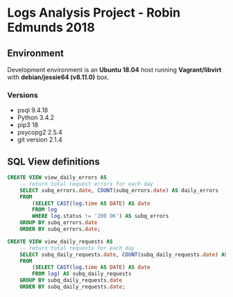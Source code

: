 # Logs Analysis Project - Robin Edmunds 2018

## Environment

Development environment is an __Ubuntu 18.04__ host running __Vagrant/libvirt__ with
__debian/jessie64 (v8.11.0)__ box.

### Versions
- psql 9.4.18
- Python 3.4.2
- pip3 18
- psycopg2 2.5.4
- git version 2.1.4

## SQL View definitions
```sql
CREATE VIEW view_daily_errors AS
    -- return total request errors for each day
    SELECT subq_errors.date, COUNT(subq_errors.date) AS daily_errors
    FROM
        (SELECT CAST(log.time AS DATE) AS date
        FROM log
        WHERE log.status != '200 OK') AS subq_errors
    GROUP BY subq_errors.date
    ORDER BY subq_errors.date;

CREATE VIEW view_daily_requests AS
    -- return total requests for each day
    SELECT subq_daily_requests.date, COUNT(subq_daily_requests.date) AS daily_requests
    FROM
        (SELECT CAST(log.time AS DATE) AS date
        FROM log) AS subq_daily_requests
    GROUP BY subq_daily_requests.date
    ORDER BY subq_daily_requests.date;
```
